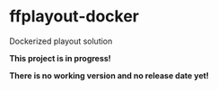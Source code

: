 # ffplayout-docker
Dockerized playout solution

**This project is in progress!**

**There is no working version and no release date yet!**
